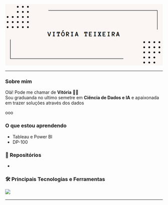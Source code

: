 <!-- Banner com seu nome (pode hospedar a imagem em um repositório ou no próprio GitHub) -->
![Card](https://github.com/vitoriaft/vitoriaft/blob/main/card.png?raw=true)


---

###  Sobre mim

Olá! Pode me chamar de **Vitória** 👩‍🔬  
Sou graduanda no ultimo semetre em **Ciência de Dados e IA** e apaixonada em trazer soluções através dos dados 

ooo

### O que estou aprendendo 

- Tableau e Power BI 
- DP-100

### 📁 Repositórios

- 


### 🛠️ Principais Tecnologias e Ferramentas

<p align="left">
  <img src="https://cdn.jsdelivr.net/gh/devicons/devicon/icons/python/python-original.svg" width="40" />

</p>

---


